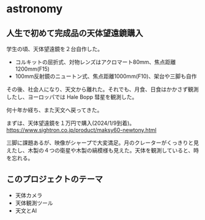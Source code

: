 # astronomy

 ## 人生で初めて完成品の天体望遠鏡購入

学生の頃、天体望遠鏡を２台自作した。
- コルキットの屈折式、対物レンズはアクロマート80mm、焦点距離1200mm(F15)
- 100mm反射鏡のニュートン式、焦点距離1000mm(F10)、架台や三脚も自作
  
その後、社会人になり、天文から離れた。それでも、月食、日食はかかさず観測したし、ヨーロッパでは Hale Bopp 彗星を観測した。

何十年か経ち、また天文へ戻ってきた。

まずは、天体望遠鏡を１万円で購入(2024/1/9到着)。https://www.sightron.co.jp/product/maksy60-newtony.html

三脚に課題あるが、映像がシャープで大変満足。月のクレーターがくっきりと見えたし、木製の４つの衛星や木製の縞模様も見えた。天体を観測していると、時を忘れる。

 ## このプロジェクトのテーマ

 - 天体カメラ
 - 天体観測ツール
 - 天文とAI

